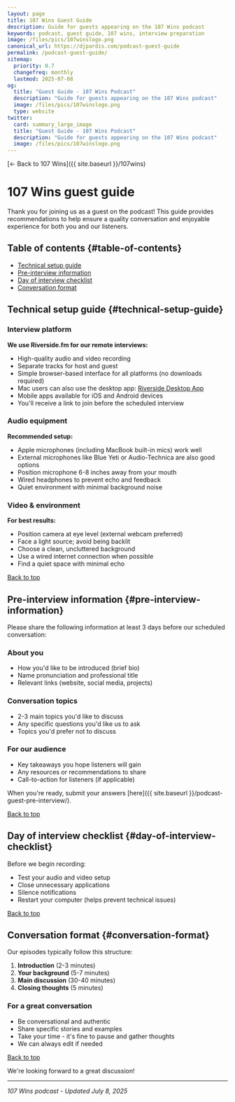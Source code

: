 ```yaml
---
layout: page
title: 107 Wins Guest Guide
description: Guide for guests appearing on the 107 Wins podcast
keywords: podcast, guest guide, 107 wins, interview preparation
image: /files/pics/107winslogo.png
canonical_url: https://djpardis.com/podcast-guest-guide
permalink: /podcast-guest-guide/
sitemap:
  priority: 0.7
  changefreq: monthly
  lastmod: 2025-07-08
og:
  title: "Guest Guide - 107 Wins Podcast"
  description: "Guide for guests appearing on the 107 Wins podcast"
  image: /files/pics/107winslogo.png
  type: website
twitter:
  card: summary_large_image
  title: "Guest Guide - 107 Wins Podcast"
  description: "Guide for guests appearing on the 107 Wins podcast"
  image: /files/pics/107winslogo.png
---
```


[← Back to 107 Wins]({{ site.baseurl }}/107wins)

# <span class="wiggly-underline">107 Wins</span> guest guide

Thank you for joining us as a guest on the podcast! This guide provides recommendations to help ensure a quality conversation and enjoyable experience for both you and our listeners.

## Table of contents {#table-of-contents}
- [Technical setup guide](#technical-setup-guide)
- [Pre-interview information](#pre-interview-information)
- [Day of interview checklist](#day-of-interview-checklist)
- [Conversation format](#conversation-format)

## Technical setup guide {#technical-setup-guide}

### Interview platform

**We use Riverside.fm for our remote interviews:**
- High-quality audio and video recording
- Separate tracks for host and guest
- Simple browser-based interface for all platforms (no downloads required)
- Mac users can also use the desktop app: [Riverside Desktop App](https://riverside.fm/mac-app)
- Mobile apps available for iOS and Android devices
- You'll receive a link to join before the scheduled interview

### Audio equipment

**Recommended setup:**
- Apple microphones (including MacBook built-in mics) work well
- External microphones like Blue Yeti or Audio-Technica are also good options
- Position microphone 6-8 inches away from your mouth
- Wired headphones to prevent echo and feedback
- Quiet environment with minimal background noise

### Video & environment

**For best results:**
- Position camera at eye level (external webcam preferred)
- Face a light source; avoid being backlit
- Choose a clean, uncluttered background
- Use a wired internet connection when possible
- Find a quiet space with minimal echo

[Back to top](#table-of-contents)

## Pre-interview information {#pre-interview-information}

Please share the following information at least 3 days before our scheduled conversation:

### About you
- How you'd like to be introduced (brief bio)
- Name pronunciation and professional title
- Relevant links (website, social media, projects)

### Conversation topics
- 2-3 main topics you'd like to discuss
- Any specific questions you'd like us to ask
- Topics you'd prefer not to discuss

### For our audience
- Key takeaways you hope listeners will gain
- Any resources or recommendations to share
- Call-to-action for listeners (if applicable)

When you're ready, submit your answers [here]({{ site.baseurl }}/podcast-guest-pre-interview/).

[Back to top](#table-of-contents)

## Day of interview checklist {#day-of-interview-checklist}

Before we begin recording:
- Test your audio and video setup
- Close unnecessary applications
- Silence notifications
- Restart your computer (helps prevent technical issues)

[Back to top](#table-of-contents)

## Conversation format {#conversation-format}

Our episodes typically follow this structure:
1. **Introduction** (2-3 minutes)
2. **Your background** (5-7 minutes)
3. **Main discussion** (30-40 minutes)
4. **Closing thoughts** (5 minutes)

### For a great conversation
- Be conversational and authentic
- Share specific stories and examples
- Take your time - it's fine to pause and gather thoughts
- We can always edit if needed

[Back to top](#table-of-contents)

We're looking forward to a great discussion!

---

*107 Wins podcast - Updated July 8, 2025*
